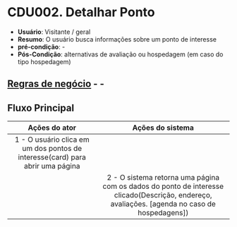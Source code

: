 # CDU002. Detalhar Ponto

- **Usuário**: Visitante / geral
- **Resumo**: O usuário busca informações sobre um ponto de interesse
- **pré-condição**: -
- **Pós-Condição**: alternativas de avaliação ou hospedagem (em caso do tipo hospedagem)

## [Regras de negócio](/doc/RegrasNegocio/Regras.md) - -

## Fluxo Principal
| Ações do ator | Ações do sistema |
| :-----------------: |:-----------------: | 
| 1 - O usuário clica em um dos pontos de interesse(card) para abrir uma página  |  |  
| | 2 - O sistema retorna uma página com os dados do ponto de interesse clicado(Descrição, endereço, avaliações. [agenda no caso de hospedagens])| 


